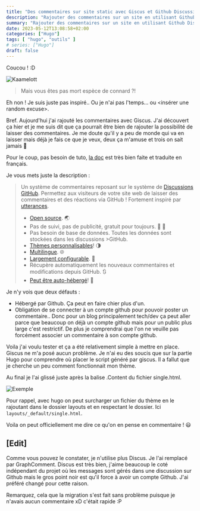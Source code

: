 ```yaml
---
title: "Des commentaires sur site static avec Giscus et Github Discussion"
description: "Rajouter des commentaires sur un site en utilisant Github Discussion avec Giscus en moins de 30 mins"
summary: "Rajouter des commentaires sur un site en utilisant Github Discussion avec Giscus en moins de 30 mins"
date: 2023-05-12T13:08:58+02:00
categories: ["Hugo"]
tags: [ "hugo", "outils" ]
# series: ["Hugo"]
draft: false
---
```


Coucou ! :D

<img src="/img/commentaire_giscus_github_discussion/kaamelott.png" alt="Kaamelott" class="center">

>Mais vous êtes pas mort espèce de connard ?!

Eh non ! Je suis juste pas inspiré.. Ou je n'ai pas l'temps... ou <insérer une random excuse>.

Bref. Aujourd'hui j'ai rajouté les commentaires avec Giscus. J'ai découvert ça hier et je me suis dit que ça pourrait être bien de rajouter la possibilité de laisser des commentaires.
Je me doute qu'il y a peu de monde qui va en laisser mais déjà je fais ce que je veux, deux ça m'amuse et trois on sait jamais 🙂

Pour le coup, pas besoin de tuto, [la doc](https://giscus.app/fr) est très bien faite et traduite en français.

Je vous mets juste la description :

> Un système de commentaires reposant sur le système de [Discussions GitHub](https://docs.github.com/en/discussions). Permettez aux visiteurs de votre site web de laisser des commentaires et des réactions via GitHub ! Fortement inspiré par [utterances](https://github.com/utterance/utterances).
>
> -   [Open source](https://github.com/giscus/giscus). 🌏
>-   Pas de suivi, pas de publicité, gratuit pour toujours. 📡 🚫
>-   Pas besoin de base de données. Toutes les données sont stockées dans les discussions >GitHub.
>-   [Thèmes personnalisables](https://github.com/giscus/giscus/blob/main/ADVANCED-USAGE.>md#data-theme)! 🌗
>-   [Multilingue](https://github.com/giscus/giscus/blob/main/CONTRIBUTING.>md#adding-localizations). 🌐
>-   [Largement configurable](https://github.com/giscus/giscus/blob/main/ADVANCED-USAGE.md). 🔧
>-   Récupère automatiquement les nouveaux commentaires et modifications depuis GitHub. 🔃
>-   [Peut être auto-hébergé](https://github.com/giscus/giscus/blob/main/SELF-HOSTING.md)! 🤳

Je n'y vois que deux défauts :
- Hébergé par Github. Ça peut en faire chier plus d'un.
- Obligation de se connecter à un compte github pour pouvoir poster un commentaire.. Donc pour un blog principalement tech/dev ça peut aller parce que beaucoup on déjà un compte github mais pour un public plus large c'est restrictif. De plus je comprendrai que l'on ne veuille pas forcément associer un commentaire à son compte github.

Voila j'ai voulu tester et ça a été relativement simple à mettre en place. Giscus ne m'a posé aucun problème. Je n'ai eu des soucis que sur la partie Hugo pour comprendre où placer le script généré par giscus. Il a fallut que je cherche un peu comment fonctionnait mon thème.

Au final je l'ai glissé juste après la balise .Content du fichier single.html.

<img src="/img/commentaire_giscus_github_discussion/exemple.png" alt="Exemple" class="center">

Pour rappel, avec hugo on peut surcharger un fichier du thème en le rajoutant dans le dossier layouts et en respectant le dossier. Ici `layouts/_default/single.html`.

Voila on peut officiellement me dire ce qu'on en pense en commentaire ! 😃

## [Edit]

Comme vous pouvez le constater, je n'utilise plus Discus. Je l'ai remplacé par GraphComment. Discus est très bien, j'aime beaucoup le coté indépendant du projet où les messages sont gérés dans une discussion sur Github mais le gros point noir est qu'il force à avoir un compte Github. J'ai préféré changé pour cette raison.

Remarquez, cela que la migration s'est fait sans problème puisque je n'avais aucun commentaire xD c'était rapide :P